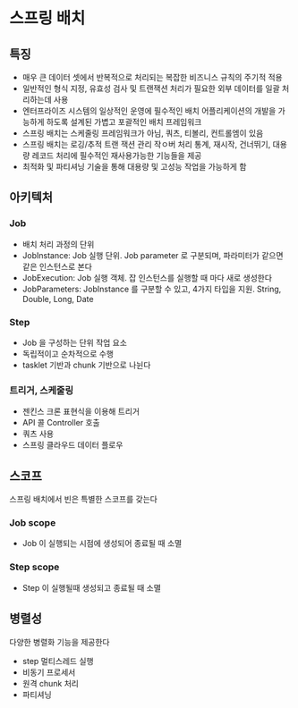 # 스프링 배치

## 특징
- 매우 큰 데이터 셋에서 반복적으로 처리되는 복잡한 비즈니스 규칙의 주기적 적용
- 일반적인 형식 지정, 유효성 검사 및 트랜잭션 처리가 필요한 외부 데이터를 일괄 처리하는데 사용
- 엔터프라이즈 시스템의 일상적인 운영에 필수적인 배치 어플리케이션의 개발을 가능하게 하도록 설계된 가볍고 포괄적인 배치 프레임워크
- 스프링 배치는 스케줄링 프레임워크가 아님, 쿼츠, 티볼리, 컨트롤엠이 있음
- 스프링 배치는 로깅/추적 트랜 잭션 관리 작ㅇ버 처리 통계, 재시작, 건너뛰기, 대용량 레코드 처리에 필수적인 재사용가능한 기능들을 제공
- 최적화 및 파티셔닝 기술을 통해 대용량 및 고성능 작업을 가능하게 함


## 아키텍처
### Job
- 배치 처리 과정의 단위
- JobInstance: Job 실행 단위. Job parameter 로 구분되며, 파라미터가 같으면 같은 인스턴스로 본다
- JobExecution: Job 실행 객체. 잡 인스턴스를 실행할 때 마다 새로 생성한다
- JobParameters: JobInstance 를 구분할 수 있고, 4가지 타입을 지원. String, Double, Long, Date

### Step
- Job 을 구성하는 단위 작업 요소
- 독립적이고 순차적으로 수행
- tasklet 기반과 chunk 기반으로 나뉜다

### 트리거, 스케줄링
- 젠킨스 크론 표현식을 이용해 트리거
- API 콜 Controller 호출
- 쿼츠 사용
- 스프링 클라우드 데이터 플로우

## 스코프
스프링 배치에서 빈은 특별한 스코프를 갖는다

### Job scope
- Job 이 실행되는 시점에 생성되어 종료될 때 소멸

### Step scope
- Step 이 실행될때 생성되고 종료될 때 소멸

## 병렬성
다양한 병렬화 기능을 제공한다

- step 멀티스레드 실행
- 비동기 프로세서
- 원격 chunk 처리
- 파티셔닝